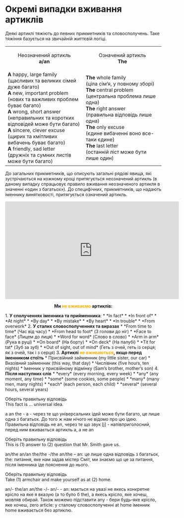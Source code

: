 # Окремi випадки вживання артиклiв

Деякi артиклi тяжiють до певних прикметникiв та словосполучень. Таке тяжiння базується на звичайнiй життєвiй логiцi.

<table width="400">
<tr>
<td width="50%"><p align="center">Неозначений артикль<br><b>a/an</b><p></td>
<td width="50%"><p align="center">Означений артикль<br><b>The</b><p></td>
</tr>
<tr>
<td width="50%"><b>A</b> happy, large family<br> (щасливих та великих сiмей дуже багато)<br>
<b>A</b> new, important problem<br> (нових та важливих проблем буває багато)<br>
<b>A</b> wrong, short answer<br> (неправильних та коротких вiдповiдей може бути багато)<br>
<b>A</b> sincere, clever excuse<br> (щирих та кмiтливих вибачень буває багато)<br>
<b>A</b> friendly, sad letter<br> (дружнiх та сумних листiв може бути багато)</td>
<td width="50%"><b>The</b> whole family<br> (цiла сiм’я, у повному зборi)<br>
<b>The</b> central problem<br> (центральна проблема лише одна)<br>
<b>The</b> right answer<br> (правильна вiдповiдь лише одна)<br>
<b>The</b> only excuse<br> (єдине вибаченнi воно все-таки єдине)<br>
<b>The</b> last letter<br> (останнiй лiст може бути лише один)</td>
</tr>
</table>

До <span class="p1">загальних прикметникiв</span>, що описують загальнi рядовi явища, якi зустрiчаються на кожному кроцi притягується неозначений артикль (в даному випадку спрацьовує правило вживання неозначеного артикля в значеннi «один з багатьох»). До <span class="p1">специфiчних, прикметникiв, що надають iменнику винятковостi</span>, притягується означений артикль.

<div class="fluidMedia">
<iframe align="center" width="560" height="315" src="https://www.youtube.com/embed/jT6CN7E38O8" frameborder="0" allowfullscreen></iframe>
</div>
<div class="popup">
</div>

<p align="center"><b>Ми <font color="FAAF00">не вживаємо</font> артиклiв:</b></p>
1. <b>У сполученнях <span class="p1">iменника</span> та <span class="p1">прийменника</span></b>:
 * *In fact*
 * *In front of*
 * *At night*
 * *By day*
 * *By mistake*
 * *By heart*
 * *In trouble*
 * *From overwork*
2. <b>У сталих словосполученнях та виразах</b>
 * *From time to time* (Час вiд часу)
 * *From head to foot* (З голови до нiг)
 * *Face to face* (Лицем до лиця)
 * *Word for word* (Слово в слово)
 * *Arm in arm* (Рука в руцi)
 * *On board* (На борту)
 * *On deck* (На палубi)
 * *Tit for tat* (Зуб за зуб)
 * *Out of sight, out of mind* (Геть з очей, геть iз серця; як з очей, так i з серця)
3. <b>Артиклi <font color="#FAAF00">не вживаються</font>, якщо перед iменником стоїть</b>
 * Присвiйний займенник (my little sister, our car)
 * Вказiвний займенник (this way, that day)
 * Числiвник (five hours, ten nights)
 * Iменник у присвiйному вiдмiнку (Sam’s brother, mother’s son)
4. <b>Пiсля наступних слiв</b>
 * *every* (every morning, every week)
 * *any* (any moment, any time)
 * *some* (some cookies, some people)
 * *many* (many men, many nights)
 * *each* (each person, each child)
 * *several* (several hours, several years)



<quiz correctLabel="correct" incorrectLabel="incorrect" checkLabel="check">
    <question text="">
    <p>Оберіть правильну відповідь<br>This fact is ... universal idea.</p>
    <answer correct>a</answer>
    <answer>an</answer>
    <answer>the</answer>
    <answer>-</answer>
    <explanation>
    а -  через те що універсальних ідей може бути багато, це лише одна з багатьох. До того ж нам нічого не відомо про цю ідею. Правильна відповідь не an, через те що звук  [j]  - напівприголосний, перед ним вживається артикль а, a не an</explanation>
    </question>
    <question text="">
    <p>Оберіть правильну відповідь<br>This is (1) answer to (2) question that Mr. Smith gave us.</p>
    <answer correct>an/the</answer>
    <answer>an/an</answer>
    <answer>the/the</answer>
    <answer>-/the</answer>
    <explanation>an/the – an: це лише одна відповідь з багатьох, the: питання, яке нам задав містер Сміт, ми знаємо що це за питання, після іменника іде пояснення до нього.</explanation>
    </question>
    <question text="">
    <p>Оберіть правильну відповідь<br>Take (1) armchair and make yourself as at (2) home.</p>
    <answer correct>an/-</answer>
    <answer>the/an</answer>
    <answer>an/the</answer>
    <answer>-/-</answer>
    <explanation>an/- - an: мається на увазі не якесь конкретне крісло на яке я вказую (а то було б the), а якесь крісло, яке хочеш, мовляв обирай. Також можемо підставити any - бери будь–яке крісло, яке хочеш, zero article: у сталому словосполученні at home іменник home вживається без артиклю. </explanation>
    </question>
</quiz>